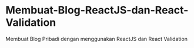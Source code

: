 # Membuat-Blog-ReactJS-dan-React-Validation
Membuat Blog Pribadi dengan menggunakan ReactJS dan React Validation
